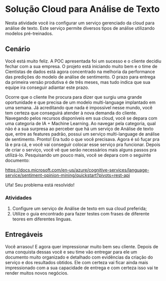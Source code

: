 # Solução Cloud para Análise de Texto

Nesta atividade você ira configurar um serviço gerenciado da cloud para análise de texto. Este serviço permite diversos tipos de análise utilizando modelos pré-treinados.

## Cenário

Você está muito feliz. A POC apresentada foi um sucesso e o cliente decidiu fechar com a sua empresa. O projeto está iniciando muito bem e o time de Cientistas de dados está agora concentrado na melhoria da performance das predições do modelo de análise de sentimento. O prazo para entrega da primeira versão produtiva é de três meses, mas tudo indica que sua equipe ira conseguir adiantar este prazo.

Ocorre que o cliente lhe procura para dizer que surgiu uma grande oportunidade e que precisa de um modelo multi-language implantado em uma semana. Já acreditando que nada é impossível nesse mundo, você tem certeza que conseguirá atender à nova demanda do cliente. Navegando pelos recursos disponíveis em sua cloud, você se depara com uma categoria de IA + Machine Learning. Ao navegar pela categoria, qual não é a sua surpresa ao perceber que há um serviço de Análise de texto que, entre as features padrão, possui um serviço multi-language de análise de sentimento. Pronto! Era tudo o que você precisava. Agora é só fuçar pra lá e pra cá, e você vai conseguir colocar esse serviço pra funcionar. Depois de criar o serviço, você vê que serão necessários mais alguns passos pra utilizá-lo. Pesquisando um pouco mais, você se depara com o seguinte documento:

https://docs.microsoft.com/en-us/azure/cognitive-services/language-service/sentiment-opinion-mining/quickstart?pivots=rest-api

Ufa! Seu problema está resolvido!

### Atividades

1. Configure um serviço de Análise de texto em sua cloud preferida;
2. Utilize o guia encontrado para fazer testes com frases de diferente teores em diferentes linguas.
   
## Entregáveis

Você arrasou! E agora quer impressionar muito bem seu cliente. Depois de uma conquista dessas você e seu time vão entregar para ele um documento muito organizado e detalhado com evidências da criação do serviço e dos resultados obtidos. Ele com certeza vai ficar ainda mais impressionado com a sua capacidade de entrega e com certeza isso vai te render muitos novos negócios.
